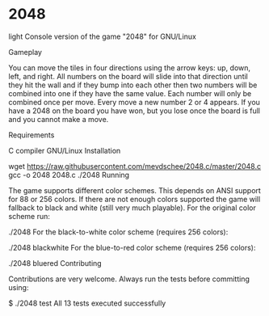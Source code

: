 # 2048
light 
Console version of the game "2048" for GNU/Linux

Gameplay

You can move the tiles in four directions using the arrow keys: up, down, left, and right. All numbers on the board will slide into that direction until they hit the wall and if they bump into each other then two numbers will be combined into one if they have the same value. Each number will only be combined once per move. Every move a new number 2 or 4 appears. If you have a 2048 on the board you have won, but you lose once the board is full and you cannot make a move.

Requirements

C compiler
GNU/Linux
Installation

wget https://raw.githubusercontent.com/mevdschee/2048.c/master/2048.c
gcc -o 2048 2048.c
./2048
Running

The game supports different color schemes. This depends on ANSI support for 88 or 256 colors. If there are not enough colors supported the game will fallback to black and white (still very much playable). For the original color scheme run:

./2048
For the black-to-white color scheme (requires 256 colors):

./2048 blackwhite
For the blue-to-red color scheme (requires 256 colors):

./2048 bluered
Contributing

Contributions are very welcome. Always run the tests before committing using:

$ ./2048 test
All 13 tests executed successfully
